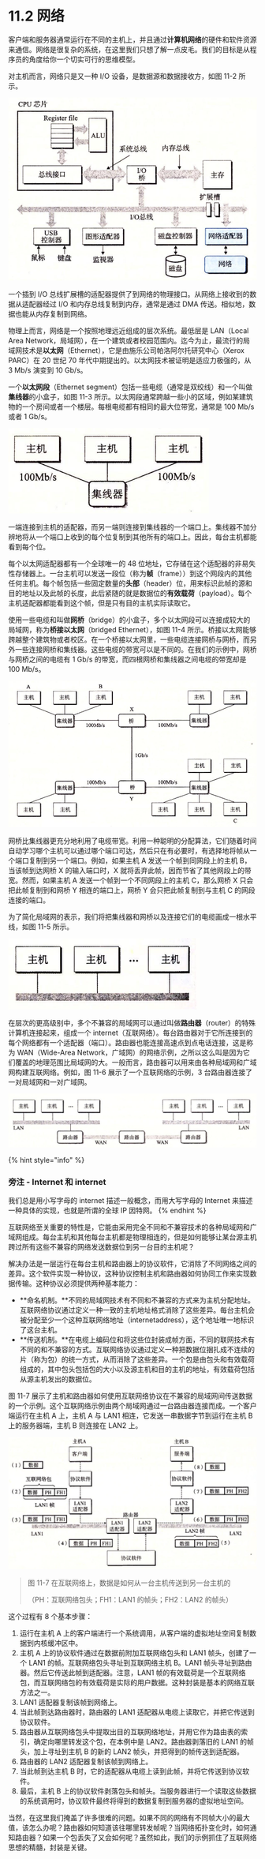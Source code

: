 # 11.2 网络

客户端和服务器通常运行在不同的主机上，并且通过**计算机网络**的硬件和软件资源来通信。网络是很复杂的系统，在这里我们只想了解一点皮毛。我们的目标是从程序员的角度给你一个切实可行的思维模型。

对主机而言，网络只是又一种 I/O 设备，是数据源和数据接收方，如图 11-2 所示。

![&#x56FE; 11-2 &#x4E00;&#x4E2A;&#x7F51;&#x7EDC;&#x4E3B;&#x673A;&#x7684;&#x786C;&#x4EF6;&#x7EC4;&#x6210;](../../.gitbook/assets/1102-yi-ge-wang-luo-zhu-ji-de-ying-jian-zu-cheng-.png)

一个插到 I/O 总线扩展槽的适配器提供了到网络的物理接口。从网络上接收到的数据从适配器经过 I/O 和内存总线复制到内存，通常是通过 DMA 传送。相似地，数据也能从内存复制到网络。

物理上而言，网络是一个按照地理远近组成的层次系统。最低层是 LAN（Local Area Network，局域网），在一个建筑或者校园范围内。迄今为止，最流行的局域网技术是**以太网**（Ethernet），它是由施乐公司帕洛阿尔托研究中心（Xerox PARC）在 20 世纪 70 年代中期提出的。以太网技术被证明是适应力极强的，从 3 Mb/s 演变到 10 Gb/s。

一个**以太网段**（Ethernet segment）包括一些电缆（通常是双绞线）和一个叫做**集线器**的小盒子，如图 11-3 所示。以太网段通常跨越一些小的区域，例如某建筑物的一个房间或者一个楼层。每根电缆都有相同的最大位带宽，通常是 100 Mb/s 或者 1 Gb/s。

![&#x56FE; 11-3 &#x4EE5;&#x592A;&#x7F51;&#x6BB5;](../../.gitbook/assets/1103-yi-tai-wang-duan-.png)

一端连接到主机的适配器，而另一端则连接到集线器的一个端口上。集线器不加分辨地将从一个端口上收到的每个位复制到其他所有的端口上。因此，每台主机都能看到每个位。

每个以太网适配器都有一个全球唯一的 48 位地址，它存储在这个适配器的非易失性存储器上。一台主机可以发送一段位（称为**帧**（frame））到这个网段内的其他任何主机。每个帧包括一些固定数量的**头部**（header）位，用来标识此帧的源和目的地址以及此帧的长度，此后紧随的就是数据位的**有效载荷**（payload）。每个主机适配器都能看到这个帧，但是只有目的主机实际读取它。

使用一些电缆和叫做**网桥**（bridge）的小盒子，多个以太网段可以连接成较大的局域网，称为**桥接以太网**（bridged Ethernet），如图 11-4 所示。桥接以太网能够跨越整个建筑物或者校区。在一个桥接以太网里，一些电缆连接网桥与网桥，而另外一些连接网桥和集线器。这些电缆的带宽可以是不同的。在我们的示例中，网桥与网桥之间的电缆有 1 Gb/s 的带宽，而四根网桥和集线器之间电缆的带宽却是 100 Mb/s。

![&#x56FE; 11-4 &#x6865;&#x63A5;&#x4EE5;&#x592A;&#x7F51;](../../.gitbook/assets/1104-qiao-jie-yi-tai-wang-.png)

网桥比集线器更充分地利用了电缆带宽。利用一种聪明的分配算法，它们随着时间自动学习哪个主机可以通过哪个端口可达，然后只在有必要时，有选择地将帧从一个端口复制到另一个端口。例如，如果主机 A 发送一个帧到同网段上的主机 B，当该帧到达网桥 X 的输入端口时，X 就将丢弃此帧，因而节省了其他网段上的带宽。然而，如果主机 A 发送一个帧到一个不同网段上的主机 C，那么网桥 X 只会把此帧复制到和网桥 Y 相连的端口上，网桥 Y 会只把此帧复制到与主机 C 的网段连接的端口。

为了简化局域网的表示，我们将把集线器和网桥以及连接它们的电缆画成一根水平线，如图 11-5 所示。

![&#x56FE; 11-5 &#x5C40;&#x57DF;&#x7F51;&#x7684;&#x6982;&#x5FF5;&#x89C6;&#x56FE;](../../.gitbook/assets/1105-ju-yu-wang-de-gai-nian-shi-tu-.png)

在层次的更高级别中，多个不兼容的局域网可以通过叫做**路由器**（router）的特殊计算机连接起来，组成一个 internet（互联网络）。每台路由器对于它所连接到的每个网络都有一个适配器（端口）。路由器也能连接高速点到点电话连接，这是称为 WAN（Wide-Area Network，广域网）的网络示例，之所以这么叫是因为它们覆盖的地理范围比局域网的大。一般而言，路由器可以用来由各种局域网和广域网构建互联网络。例如，图 11-6 展示了一个互联网络的示例，3 台路由器连接了一对局域网和一对广域网。

![&#x56FE; 11-6 &#x4E00;&#x4E2A;&#x5C0F;&#x578B;&#x7684;&#x4E92;&#x8054;&#x7F51;&#x7EDC;&#x3002;&#x4E09;&#x53F0;&#x8DEF;&#x7531;&#x5668;&#x8FDE;&#x63A5;&#x8D77;&#x4E24;&#x4E2A;&#x5C40;&#x57DF;&#x7F51;&#x548C;&#x4E24;&#x4E2A;&#x5E7F;&#x57DF;&#x7F51;](../../.gitbook/assets/1106-yi-ge-xiao-xing-de-hu-lian-wang-luo-.png)

{% hint style="info" %}
### 旁注 - Internet 和 internet

我们总是用小写字母的 internet 描述一般概念，而用大写字母的 Internet 来描述一种具体的实现，也就是所谓的全球 IP 因特网。
{% endhint %}

互联网络至关重要的特性是，它能由采用完全不同和不兼容技术的各种局域网和广域网组成。每台主机和其他每台主机都是物理相连的，但是如何能够让某台源主机跨过所有这些不兼容的网络发送数据位到另一台目的主机呢？

解决办法是一层运行在每台主机和路由器上的协议软件，它消除了不同网络之间的差异。这个软件实现一种协议，这种协议控制主机和路由器如何协同工作来实现数据传输。这种协议必须提供两种基本能力：

* **命名机制。**不同的局域网技术有不同和不兼容的方式来为主机分配地址。互联网络协议通过定义一种一致的主机地址格式消除了这些差异。每台主机会被分配至少一个这种互联网络地址（internetaddress），这个地址唯一地标识了这台主机。
* **传送机制。**在电缆上编码位和将这些位封装成帧方面，不同的联网技术有不同的和不兼容的方式。互联网络协议通过定义一种把数据位捆扎成不连续的片（称为包）的统一方式，从而消除了这些差异。一个包是由包头和有效载荷组成的，其中包头包括包的大小以及源主机和目的主机的地址，有效载荷包括从源主机发出的数据位。

图 11-7 展示了主机和路由器如何使用互联网络协议在不兼容的局域网间传送数据的一个示例。这个互联网络示例由两个局域网通过一台路由器连接而成。一个客户端运行在主机 A 上，主机 A 与 LAN1 相连，它发送一串数据字节到运行在主机 B 上的服务器端，主机 B 则连接在 LAN2 上。

![](../../.gitbook/assets/1107-hu-lian-wang-shu-ju-cong-yi-tai-zhu-ji-chuan-song-dao-ling-yi-tai-zhu-ji-.png)

> 图 11-7 在互联网络上，数据是如何从一台主机传送到另一台主机的
>
> （PH：互联网络包头；FH1：LAN1 的帧头；FH2：LAN2 的帧头）

这个过程有 8 个基本步骤：

1. 运行在主机 A 上的客户端进行一个系统调用，从客户端的虚拟地址空间复制数据到内核缓冲区中。
2. 主机 A 上的协议软件通过在数据前附加互联网络包头和 LAN1 帧头，创建了一个 LAN1 的帧。互联网络包头寻址到互联网络主机 B。LAN1 帧头寻址到路由器。然后它传送此帧到适配器。注意，LAN1 帧的有效载荷是一个互联网络包，而互联网络包的有效载荷是实际的用户数据。这种封装是基本的网络互联方法之一。
3. LAN1 适配器复制该帧到网络上。
4. 当此帧到达路由器时，路由器的 LAN1 适配器从电缆上读取它，并把它传送到协议软件。
5. 路由器从互联网络包头中提取出目的互联网络地址，并用它作为路由表的索引，确定向哪里转发这个包，在本例中是 LAN2。路由器剥落旧的 LAN1 的帧头，加上寻址到主机 B 的新的 LAN2 帧头，并把得到的帧传送到适配器。
6. 路由器的 LAN2 适配器复制该帧到网络上。
7. 当此帧到达主机 B 时，它的适配器从电缆上读到此帧，并将它传送到协议软件。
8. 最后，主机 B 上的协议软件剥落包头和帧头。当服务器进行一个读取这些数据的系统调用时，协议软件最终将得到的数据复制到服务器的虚拟地址空间。

当然，在这里我们掩盖了许多很难的问题。如果不同的网络有不同帧大小的最大值，该怎么办呢？路由器如何知道该往哪里转发帧呢？当网络拓扑变化时，如何通知路由器？如果一个包丢失了又会如何呢？虽然如此，我们的示例抓住了互联网络思想的精髓，封装是关键。



